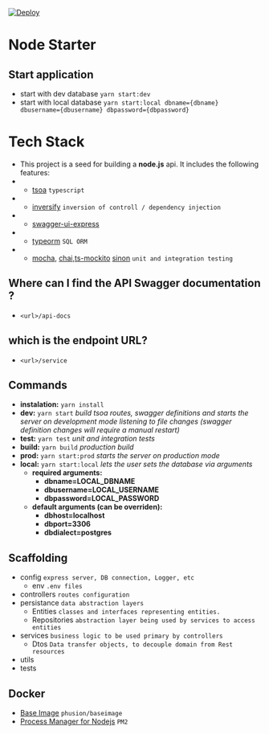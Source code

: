 [![Deploy](https://www.herokucdn.com/deploy/button.svg)](https://heroku.com/deploy?template=https://github.com/heroku/node-js-sample)
# Node Starter


## Start application

 * start with dev database `yarn start:dev`
 * start with local database `yarn start:local dbname={dbname} dbusername={dbusername} dbpassword={dbpassword}`

# Tech Stack
* This project is a seed for building a **node.js** api. It includes the following features:
* * [tsoa](https://www.npmjs.com/package/tsoa) `typescript`
* * [inversify](https://www.npmjs.com/package/inversify) `inversion of controll / dependency injection`
* * [swagger-ui-express](https://www.npmjs.com/package/swagger-ui-express)
* * [typeorm](https://www.npmjs.com/package/typeorm) `SQL ORM`
* * [mocha](https://www.npmjs.com/package/mocha), [chai](https://www.npmjs.com/package/chai),[ts-mockito](https://www.npmjs.com/package/ts-mockito) [sinon](https://www.npmjs.com/package/sinon) `unit and integration testing`

## Where can I find the API Swagger documentation ?
* `<url>/api-docs`

## which is the endpoint URL?
* `<url>/service`

## Commands
* **instalation:** `yarn install`
* **dev:** `yarn start` *build tsoa routes, swagger definitions and starts the server on development mode listening to file changes (swagger definition changes will require a manual restart)*
* **test:** `yarn test` *unit and integration tests*
* **build:** `yarn build` *production build*
* **prod:** `yarn start:prod` *starts the server on production mode*
* **local:** `yarn start:local` *lets the user sets the database via arguments*
   * **required arguments:**
      * **dbname=LOCAL_DBNAME**
      * **dbusername=LOCAL_USERNAME**
      * **dbpassword=LOCAL_PASSWORD**
  * **default arguments (can be overriden):**
      * **dbhost=localhost**
      * **dbport=3306**
      * **dbdialect=postgres**

## Scaffolding
* config `express server, DB connection, Logger, etc`
  * env `.env files`
* controllers `routes configuration`
* persistance `data abstraction layers`
  * Entities `classes and interfaces representing entities.`
  * Repositories `abstraction layer being used by services to access entities`
* services `business logic to be used primary by controllers`
  * Dtos `Data transfer objects, to decouple domain from Rest resources`
* utils
* tests

## Docker 
* [Base Image](phusion/baseimage:0.10.0) `phusion/baseimage`
* [Process Manager for Nodejs](http://pm2.keymetrics.io/) `PM2`


